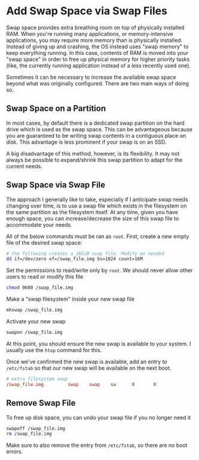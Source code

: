 # Add Swap Space via Swap Files

Swap space provides extra breathing room on top of physically installed RAM. When you're running many applications, or memory-intensive applications, you may require more memory than is physically installed. Instead of giving up and crashing, the OS instead uses "swap memory" to keep everything running. In this case, contents of RAM is moved into your "swap space" in order to free up physical memory for higher priority tasks (like, the currently running application instead of a less recently used one).

Sometimes it can be necessary to increase the available swap space beyond what was originally configured. There are two main ways of doing so.

## Swap Space on a Partition

In most cases, by default there is a dedicated swap partition on the hard drive which is used as the swap space. This can be advantageous because you are guaranteed to be writing swap contents in a contiguous place on disk. This advantage is less prominent if your swap is on an SSD.

A big disadvantage of this method, however, is its flexibility. It may not always be possible to expand/shrink this swap partition to adapt for the current needs.

## Swap Space via Swap File

The approach I generally like to take, especially if I anticipate swap needs changing over time, is to use a swap file which exists in the filesystem on the same partition as the filesystem itself. At any time, given you have enough space, you can increase/decrease the size of this swap file to accommodate your needs.

All of the below commands must be ran as `root`. First, create a new empty file of the desired swap space:

```bash
# the following creates a 16GiB swap file. Modify as needed
dd if=/dev/zero of=/swap_file.img bs=1024 count=16M
```

Set the permissions to read/write only by `root`. We should never allow other users to read or modify this file

```bash
chmod 0600 /swap_file.img
```

Make a "swap filesystem" inside your new swap file

```bash
mkswap /swap_file.img
```

Activate your new swap

```bash
swapon /swap_file.img
```

At this point, you should ensure the new swap is available to your system. I usually use the `htop` command for this.

Once we've confirmed the new swap is available, add an entry to `/etc/fstab` so that our new swap will be available on the next boot.

```conf
# extra filesystem swap
/swap_file.img         swap    swap    sw      0       0
```

## Remove Swap File

To free up disk space, you can undo your swap file if you no longer need it

```bash
swapoff /swap_file.img
rm /swap_file.img
```

Make sure to also remove the entry from `/etc/fstab`, so there are no boot errors.
